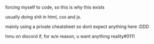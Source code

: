 forcing myself to code, so this is why this exists

usually doing shit in html, css and js.

mainly using a private cheatsheet so dont expect anything here :DDD


hmu on discord if, for w/e reason, u want anything reality#0111
